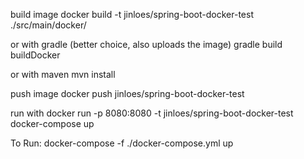 build image
docker build -t jinloes/spring-boot-docker-test ./src/main/docker/

or with gradle (better choice, also uploads the image)
gradle build buildDocker

or with maven
mvn install

push image
docker push jinloes/spring-boot-docker-test

run with
docker run -p 8080:8080 -t jinloes/spring-boot-docker-test
docker-compose up


To Run: 
docker-compose -f ./docker-compose.yml up


